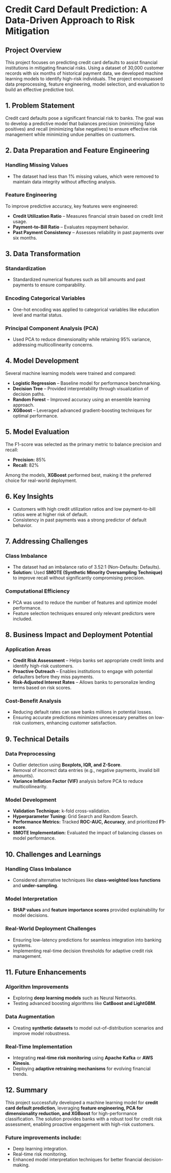 # Credit Card Default Prediction: A Data-Driven Approach to Risk Mitigation

## Project Overview

This project focuses on predicting credit card defaults to assist financial institutions in mitigating financial risks. Using a dataset of 30,000 customer records with six months of historical payment data, we developed machine learning models to identify high-risk individuals. The project encompassed data preprocessing, feature engineering, model selection, and evaluation to build an effective predictive tool.

## 1. Problem Statement

Credit card defaults pose a significant financial risk to banks. The goal was to develop a predictive model that balances precision (minimizing false positives) and recall (minimizing false negatives) to ensure effective risk management while minimizing undue penalties on customers.

## 2. Data Preparation and Feature Engineering

### Handling Missing Values

- The dataset had less than 1% missing values, which were removed to maintain data integrity without affecting analysis.

### Feature Engineering

To improve predictive accuracy, key features were engineered:

- **Credit Utilization Ratio** – Measures financial strain based on credit limit usage.
- **Payment-to-Bill Ratio** – Evaluates repayment behavior.
- **Past Payment Consistency** – Assesses reliability in past payments over six months.

## 3. Data Transformation

### Standardization

- Standardized numerical features such as bill amounts and past payments to ensure comparability.

### Encoding Categorical Variables

- One-hot encoding was applied to categorical variables like education level and marital status.

### Principal Component Analysis (PCA)

- Used PCA to reduce dimensionality while retaining 95% variance, addressing multicollinearity concerns.

## 4. Model Development

Several machine learning models were trained and compared:

- **Logistic Regression** – Baseline model for performance benchmarking.
- **Decision Tree** – Provided interpretability through visualization of decision paths.
- **Random Forest** – Improved accuracy using an ensemble learning approach.
- **XGBoost** – Leveraged advanced gradient-boosting techniques for optimal performance.

## 5. Model Evaluation

The F1-score was selected as the primary metric to balance precision and recall:

- **Precision:** 85%
- **Recall:** 82%

Among the models, **XGBoost** performed best, making it the preferred choice for real-world deployment.

## 6. Key Insights

- Customers with high credit utilization ratios and low payment-to-bill ratios were at higher risk of default.
- Consistency in past payments was a strong predictor of default behavior.

## 7. Addressing Challenges

### Class Imbalance

- The dataset had an imbalance ratio of 3.52:1 (Non-Defaults: Defaults).
- **Solution:** Used **SMOTE (Synthetic Minority Oversampling Technique)** to improve recall without significantly compromising precision.

### Computational Efficiency

- PCA was used to reduce the number of features and optimize model performance.
- Feature selection techniques ensured only relevant predictors were included.

## 8. Business Impact and Deployment Potential

### Application Areas

- **Credit Risk Assessment** – Helps banks set appropriate credit limits and identify high-risk customers.
- **Proactive Outreach** – Enables institutions to engage with potential defaulters before they miss payments.
- **Risk-Adjusted Interest Rates** – Allows banks to personalize lending terms based on risk scores.

### Cost-Benefit Analysis

- Reducing default rates can save banks millions in potential losses.
- Ensuring accurate predictions minimizes unnecessary penalties on low-risk customers, enhancing customer satisfaction.

## 9. Technical Details

### Data Preprocessing

- Outlier detection using **Boxplots, IQR, and Z-Score**.
- Removal of incorrect data entries (e.g., negative payments, invalid bill amounts).
- **Variance Inflation Factor (VIF)** analysis before PCA to reduce multicollinearity.

### Model Development

- **Validation Technique:** k-fold cross-validation.
- **Hyperparameter Tuning:** Grid Search and Random Search.
- **Performance Metrics:** Tracked **ROC-AUC, Accuracy**, and prioritized **F1-score**.
- **SMOTE Implementation:** Evaluated the impact of balancing classes on model performance.

## 10. Challenges and Learnings

### Handling Class Imbalance

- Considered alternative techniques like **class-weighted loss functions** and **under-sampling**.

### Model Interpretation

- **SHAP values** and **feature importance scores** provided explainability for model decisions.

### Real-World Deployment Challenges

- Ensuring low-latency predictions for seamless integration into banking systems.
- Implementing real-time decision thresholds for adaptive credit risk management.

## 11. Future Enhancements

### Algorithm Improvements

- Exploring **deep learning models** such as Neural Networks.
- Testing advanced boosting algorithms like **CatBoost and LightGBM**.

### Data Augmentation

- Creating **synthetic datasets** to model out-of-distribution scenarios and improve model robustness.

### Real-Time Implementation

- Integrating **real-time risk monitoring** using **Apache Kafka** or **AWS Kinesis**.
- Deploying **adaptive retraining mechanisms** for evolving financial trends.

## 12. Summary

This project successfully developed a machine learning model for **credit card default prediction**, leveraging **feature engineering, PCA for dimensionality reduction, and XGBoost** for high-performance classification. The solution provides banks with a robust tool for credit risk assessment, enabling proactive engagement with high-risk customers. 

### Future improvements include:

- Deep learning integration.
- Real-time risk monitoring.
- Enhanced model interpretation techniques for better financial decision-making.
